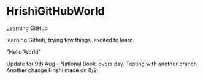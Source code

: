 # HrishiGitHubWorld
Learning GitHub

learning Github, trying few things. 
excited to learn.

"Hello World"

Update for 9th Aug - National Book lovers day.
Testing with another branch
Another change Hrishi made on 8/9
